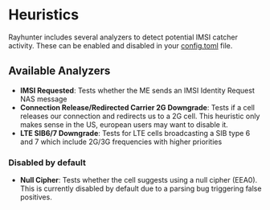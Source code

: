 # Heuristics

Rayhunter includes several analyzers to detect potential IMSI catcher activity. These can be enabled and disabled in your [config.toml](https://github.com/EFForg/rayhunter/blob/main/dist/config.toml.example) file.

## Available Analyzers

- **IMSI Requested**: Tests whether the ME sends an IMSI Identity Request NAS message
- **Connection Release/Redirected Carrier 2G Downgrade**: Tests if a cell
  releases our connection and redirects us to a 2G cell. This heuristic only
  makes sense in the US, european users may want to disable it.
- **LTE SIB6/7 Downgrade**: Tests for LTE cells broadcasting a SIB type 6 and 7
  which include 2G/3G frequencies with higher priorities

### Disabled by default

- **Null Cipher**: Tests whether the cell suggests using a null cipher (EEA0).
  This is currently disabled by default due to a parsing bug triggering false
  positives.
